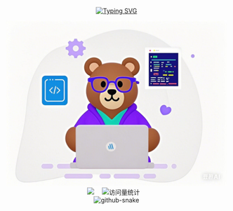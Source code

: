 <div align="center">

  <!-- dynamic typing effect 动态打字效果 -->
  
  [![Typing SVG](https://readme-typing-svg.demolab.com?font=Fira+Code&pause=1000&width=435&lines=hello%EF%BC%8Cmuxiaoxiong;小熊同学今天也要开心!&center=true&size=27)](https://git.io/typing-svg)

  <!-- 一只小熊 -->
  <picture>
    <img src="https://github.com/muxiaoxiong/muxiaoxiong/blob/main/assets/p1.png" />
  </picture>
  
  <!-- profile logo 个人资料徽标 -->
  <div>
    <a href="https://www.zhihu.com/people/muxiaoxiong/"><img src="https://img.shields.io/badge/Zhihu-知乎-blue" /></a>&emsp;
    <!-- visitor -->
    <img src="https://komarev.com/ghpvc/?username=muxiaoxiong&label=Views&color=orange&style=flat" alt="访问量统计" />&emsp;
  </div>

  <!-- Snake Code Contribution Map 贪吃蛇代码贡献图 -->
  <picture>
    <source media="(prefers-color-scheme: dark)" srcset="https://cdn.jsdelivr.net/gh/muxiaoxiong/muxiaoxiong/profile-snake-contrib/github-contribution-grid-snake-dark.svg" />
    <source media="(prefers-color-scheme: light)" srcset="https://cdn.jsdelivr.net/gh/muxiaoxiong/muxiaoxiong/profile-snake-contrib/github-contribution-grid-snake.svg" />
    <img alt="github-snake" src="https://cdn.jsdelivr.net/gh/muxiaoxiong/muxiaoxiong/profile-snake-contrib/github-contribution-grid-snake-dark.svg" />
  </picture>

</div>
